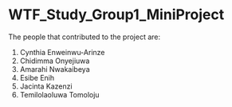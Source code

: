# WTF_Study_Group1_MiniProject
The people that contributed to the project are:
1. Cynthia Enweinwu-Arinze
2. Chidimma Onyejiuwa
3. Amarahi Nwakaibeya
4. Esibe Enih
5. Jacinta Kazenzi
6. Temilolaoluwa Tomoloju
